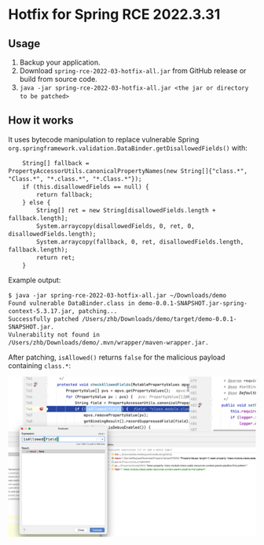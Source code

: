 # Hotfix for Spring RCE 2022.3.31

## Usage

1. Backup your application.
2. Download `spring-rce-2022-03-hotfix-all.jar` from GitHub release or build from source code.
3. `java -jar spring-rce-2022-03-hotfix-all.jar <the jar or directory to be patched>`

## How it works

It uses bytecode manipulation to replace vulnerable Spring `org.springframework.validation.DataBinder.getDisallowedFields()` with:

```
    String[] fallback = PropertyAccessorUtils.canonicalPropertyNames(new String[]{"class.*", "Class.*", "*.class.*", "*.Class.*"});
    if (this.disallowedFields == null) {
        return fallback;
    } else {
        String[] ret = new String[disallowedFields.length + fallback.length];
        System.arraycopy(disallowedFields, 0, ret, 0, disallowedFields.length);
        System.arraycopy(fallback, 0, ret, disallowedFields.length, fallback.length);
        return ret;
    }
```

Example output:

```
$ java -jar spring-rce-2022-03-hotfix-all.jar ~/Downloads/demo
Found vulnerable DataBinder.class in demo-0.0.1-SNAPSHOT.jar-spring-context-5.3.17.jar, patching...
Successfully patched /Users/zhb/Downloads/demo/target/demo-0.0.1-SNAPSHOT.jar.
Vulnerability not found in /Users/zhb/Downloads/demo/.mvn/wrapper/maven-wrapper.jar.
```

After patching, `isAllowed()` returns `false` for the malicious payload containing `class.*`:

![poc](./poc.png)
